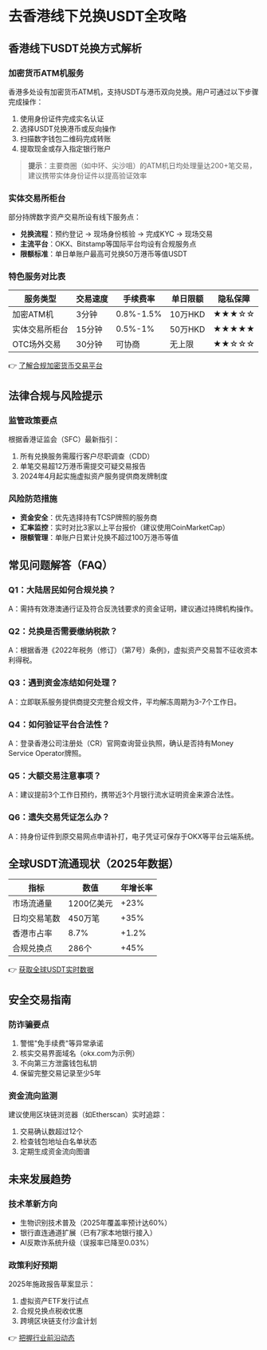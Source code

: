 # 去香港线下兑换USDT全攻略

## 香港线下USDT兑换方式解析

### 加密货币ATM机服务
香港多处设有加密货币ATM机，支持USDT与港币双向兑换。用户可通过以下步骤完成操作：
1. 使用身份证件完成实名认证
2. 选择USDT兑换港币或反向操作
3. 扫描数字钱包二维码完成转账
4. 提取现金或存入指定银行账户

> **提示**：主要商圈（如中环、尖沙咀）的ATM机日均处理量达200+笔交易，建议携带实体身份证件以提高验证效率

### 实体交易所柜台
部分持牌数字资产交易所设有线下服务点：
- **兑换流程**：预约登记 → 现场身份核验 → 完成KYC → 现场交易
- **主流平台**：OKX、Bitstamp等国际平台均设有合规服务点
- **限额标准**：单日单账户最高可兑换50万港币等值USDT

### 特色服务对比表

| 服务类型       | 交易速度 | 手续费率 | 单日限额  | 隐私保障 |
|----------------|----------|----------|-----------|----------|
| 加密ATM机      | 3分钟    | 0.8%-1.5%| 10万HKD   | ★★★☆☆    |
| 实体交易所柜台 | 15分钟   | 0.5%-1%  | 50万HKD   | ★★★★★    |
| OTC场外交易    | 30分钟   | 可协商   | 无上限    | ★★☆☆☆    |

👉 [了解合规加密货币交易平台](https://bit.ly/okx_welcome)

## 法律合规与风险提示

### 监管政策要点
根据香港证监会（SFC）最新指引：
1. 所有兑换服务需履行客户尽职调查（CDD）
2. 单笔交易超12万港币需提交可疑交易报告
3. 2024年4月起实施虚拟资产服务提供商发牌制度

### 风险防范措施
- **资金安全**：优先选择持有TCSP牌照的服务商
- **汇率监控**：实时对比3家以上平台报价（建议使用CoinMarketCap）
- **限额管理**：单账户日累计兑换不超过100万港币等值

## 常见问题解答（FAQ）

### Q1：大陆居民如何合规兑换？
A：需持有效港澳通行证及符合反洗钱要求的资金证明，建议通过持牌机构操作。

### Q2：兑换是否需要缴纳税款？
A：根据香港《2022年税务（修订）（第7号）条例》，虚拟资产交易暂不征收资本利得税。

### Q3：遇到资金冻结如何处理？
A：立即联系服务提供商提交完整合规文件，平均解冻周期为3-7个工作日。

### Q4：如何验证平台合法性？
A：登录香港公司注册处（CR）官网查询营业执照，确认是否持有Money Service Operator牌照。

### Q5：大额交易注意事项？
A：建议提前3个工作日预约，携带近3个月银行流水证明资金来源合法性。

### Q6：遗失交易凭证怎么办？
A：持身份证件到原交易网点申请补打，电子凭证可保存于OKX等平台云端系统。

## 全球USDT流通现状（2025年数据）

| 指标            | 数值          | 年增长率 |
|-----------------|---------------|----------|
| 市场流通量      | 1200亿美元    | +23%     |
| 日均交易笔数    | 450万笔       | +35%     |
| 香港市占率      | 8.7%          | +1.2%    |
| 合规兑换点      | 286个         | +45%     |

👉 [获取全球USDT实时数据](https://bit.ly/okx_welcome)

## 安全交易指南

### 防诈骗要点
1. 警惕"免手续费"等异常承诺
2. 核实交易界面域名（okx.com为示例）
3. 不向第三方泄露钱包私钥
4. 保留完整交易记录至少5年

### 资金流向监测
建议使用区块链浏览器（如Etherscan）实时追踪：
1. 交易确认数超过12个
2. 检查钱包地址白名单状态
3. 定期生成资金流向图谱

## 未来发展趋势

### 技术革新方向
- 生物识别技术普及（2025年覆盖率预计达60%）
- 银行直连通道扩展（已有7家本地银行接入）
- AI反欺诈系统升级（误报率已降至0.03%）

### 政策利好预期
2025年施政报告草案显示：
1. 虚拟资产ETF发行试点
2. 合规兑换点税收优惠
3. 跨境区块链支付沙盒计划

👉 [把握行业前沿动态](https://bit.ly/okx_welcome)